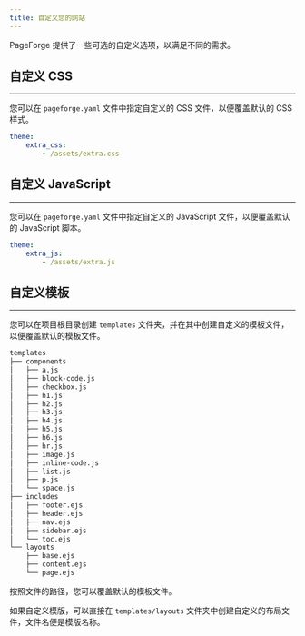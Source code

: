 ```yaml
---
title: 自定义您的网站
---
```


PageForge 提供了一些可选的自定义选项，以满足不同的需求。

## 自定义 CSS

---

您可以在 `pageforge.yaml` 文件中指定自定义的 CSS 文件，以便覆盖默认的 CSS 样式。

```yaml
theme:
    extra_css:
        - /assets/extra.css
```

## 自定义 JavaScript

---

您可以在 `pageforge.yaml` 文件中指定自定义的 JavaScript 文件，以便覆盖默认的 JavaScript 脚本。

```yaml
theme:
    extra_js:
        - /assets/extra.js
```

## 自定义模板

---

您可以在项目根目录创建 `templates` 文件夹，并在其中创建自定义的模板文件，以便覆盖默认的模板文件。

```bash
templates
├── components
│   ├── a.js
│   ├── block-code.js
│   ├── checkbox.js
│   ├── h1.js
│   ├── h2.js
│   ├── h3.js
│   ├── h4.js
│   ├── h5.js
│   ├── h6.js
│   ├── hr.js
│   ├── image.js
│   ├── inline-code.js
│   ├── list.js
│   ├── p.js
│   └── space.js
├── includes
│   ├── footer.ejs
│   ├── header.ejs
│   ├── nav.ejs
│   ├── sidebar.ejs
│   └── toc.ejs
└── layouts
    ├── base.ejs
    ├── content.ejs
    └── page.ejs
```

按照文件的路径，您可以覆盖默认的模板文件。

如果自定义模版，可以直接在 `templates/layouts` 文件夹中创建自定义的布局文件，文件名便是模版名称。
